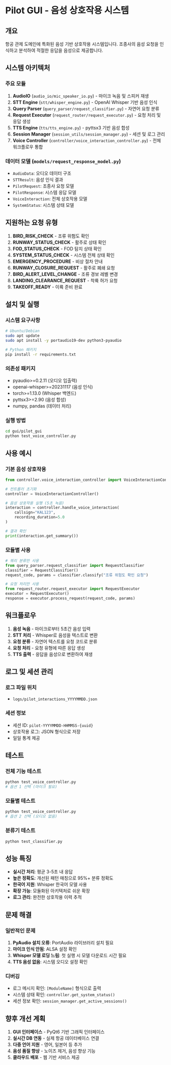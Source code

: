 # Pilot GUI - 음성 상호작용 시스템

## 개요
항공 관제 도메인에 특화된 음성 기반 상호작용 시스템입니다. 조종사의 음성 요청을 인식하고 분석하여 적절한 응답을 음성으로 제공합니다.

## 시스템 아키텍처

### 주요 모듈
1. **AudioIO** (`audio_io/mic_speaker_io.py`) - 마이크 녹음 및 스피커 재생
2. **STT Engine** (`stt/whisper_engine.py`) - OpenAI Whisper 기반 음성 인식
3. **Query Parser** (`query_parser/request_classifier.py`) - 자연어 요청 분류
4. **Request Executor** (`request_router/request_executor.py`) - 요청 처리 및 응답 생성
5. **TTS Engine** (`tts/tts_engine.py`) - pyttsx3 기반 음성 합성
6. **Session Manager** (`session_utils/session_manager.py`) - 세션 및 로그 관리
7. **Voice Controller** (`controller/voice_interaction_controller.py`) - 전체 워크플로우 통합

### 데이터 모델 (`models/request_response_model.py`)
- `AudioData`: 오디오 데이터 구조
- `STTResult`: 음성 인식 결과
- `PilotRequest`: 조종사 요청 모델
- `PilotResponse`: 시스템 응답 모델
- `VoiceInteraction`: 전체 상호작용 모델
- `SystemStatus`: 시스템 상태 모델

## 지원하는 요청 유형

1. **BIRD_RISK_CHECK** - 조류 위험도 확인
2. **RUNWAY_STATUS_CHECK** - 활주로 상태 확인
3. **FOD_STATUS_CHECK** - FOD 탐지 상태 확인
4. **SYSTEM_STATUS_CHECK** - 시스템 전체 상태 확인
5. **EMERGENCY_PROCEDURE** - 비상 절차 안내
6. **RUNWAY_CLOSURE_REQUEST** - 활주로 폐쇄 요청
7. **BIRD_ALERT_LEVEL_CHANGE** - 조류 경보 레벨 변경
8. **LANDING_CLEARANCE_REQUEST** - 착륙 허가 요청
9. **TAKEOFF_READY** - 이륙 준비 완료

## 설치 및 실행

### 시스템 요구사항
```bash
# Ubuntu/Debian
sudo apt update
sudo apt install -y portaudio19-dev python3-pyaudio

# Python 패키지
pip install -r requirements.txt
```

### 의존성 패키지
- pyaudio>=0.2.11 (오디오 입출력)
- openai-whisper>=20231117 (음성 인식)
- torch>=1.13.0 (Whisper 백엔드)
- pyttsx3>=2.90 (음성 합성)
- numpy, pandas (데이터 처리)

### 실행 방법
```bash
cd gui/pilot_gui
python test_voice_controller.py
```

## 사용 예시

### 기본 음성 상호작용
```python
from controller.voice_interaction_controller import VoiceInteractionController

# 컨트롤러 초기화
controller = VoiceInteractionController()

# 음성 상호작용 실행 (5초 녹음)
interaction = controller.handle_voice_interaction(
    callsign="KAL123",
    recording_duration=5.0
)

# 결과 확인
print(interaction.get_summary())
```

### 모듈별 사용
```python
# 쿼리 분류만 사용
from query_parser.request_classifier import RequestClassifier
classifier = RequestClassifier()
request_code, params = classifier.classify("조류 위험도 확인 요청")

# 요청 처리만 사용
from request_router.request_executor import RequestExecutor
executor = RequestExecutor()
response = executor.process_request(request_code, params)
```

## 워크플로우

1. **음성 녹음** - 마이크로부터 5초간 음성 입력
2. **STT 처리** - Whisper로 음성을 텍스트로 변환
3. **요청 분류** - 자연어 텍스트를 요청 코드로 분류
4. **요청 처리** - 요청 유형에 따른 응답 생성
5. **TTS 출력** - 응답을 음성으로 변환하여 재생

## 로그 및 세션 관리

### 로그 파일 위치
- `logs/pilot_interactions_YYYYMMDD.json`

### 세션 정보
- 세션 ID: `pilot-YYYYMMDD-HHMMSS-{uuid}`
- 상호작용 로그: JSON 형식으로 저장
- 일일 통계 제공

## 테스트

### 전체 기능 테스트
```bash
python test_voice_controller.py
# 옵션 1 선택 (마이크 필요)
```

### 모듈별 테스트
```bash
python test_voice_controller.py
# 옵션 2 선택 (오디오 없음)
```

### 분류기 테스트
```bash
python test_classifier.py
```

## 성능 특징

- **실시간 처리**: 평균 3-5초 내 응답
- **높은 정확도**: 개선된 패턴 매칭으로 95%+ 분류 정확도
- **한국어 지원**: Whisper 한국어 모델 사용
- **확장 가능**: 모듈화된 아키텍처로 쉬운 확장
- **로그 관리**: 완전한 상호작용 이력 추적

## 문제 해결

### 일반적인 문제
1. **PyAudio 설치 오류**: PortAudio 라이브러리 설치 필요
2. **마이크 인식 안됨**: ALSA 설정 확인
3. **Whisper 모델 로딩 느림**: 첫 실행 시 모델 다운로드 시간 필요
4. **TTS 음성 없음**: 시스템 오디오 설정 확인

### 디버깅
- 로그 메시지 확인: `[ModuleName]` 형식으로 출력
- 시스템 상태 확인: `controller.get_system_status()`
- 세션 정보 확인: `session_manager.get_active_sessions()`

## 향후 개선 계획

1. **GUI 인터페이스** - PyQt6 기반 그래픽 인터페이스
2. **실시간 DB 연동** - 실제 항공 데이터베이스 연결
3. **다중 언어 지원** - 영어, 일본어 등 추가
4. **음성 품질 향상** - 노이즈 제거, 음성 향상 기능
5. **클라우드 배포** - 웹 기반 서비스 제공 